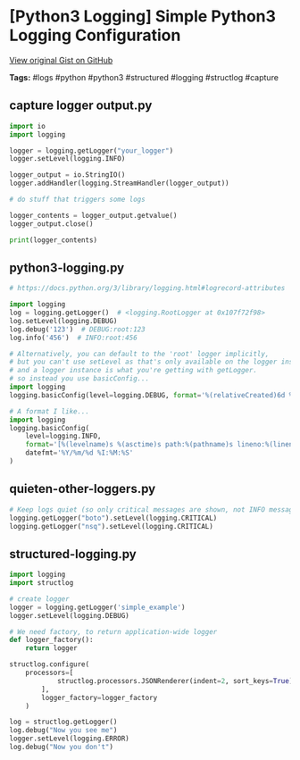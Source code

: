 # [Python3 Logging] Simple Python3 Logging Configuration 

[View original Gist on GitHub](https://gist.github.com/Integralist/0f088983d522de5c0c81ea148823eef1)

**Tags:** #logs #python #python3 #structured #logging #structlog #capture

## capture logger output.py

```python
import io
import logging

logger = logging.getLogger("your_logger")
logger.setLevel(logging.INFO)

logger_output = io.StringIO()
logger.addHandler(logging.StreamHandler(logger_output))

# do stuff that triggers some logs

logger_contents = logger_output.getvalue()
logger_output.close()

print(logger_contents)
```

## python3-logging.py

```python
# https://docs.python.org/3/library/logging.html#logrecord-attributes

import logging
log = logging.getLogger()  # <logging.RootLogger at 0x107f72f98>
log.setLevel(logging.DEBUG)
log.debug('123')  # DEBUG:root:123
log.info('456')  # INFO:root:456

# Alternatively, you can default to the 'root' logger implicitly,
# but you can't use setLevel as that's only available on the logger instance,
# and a logger instance is what you're getting with getLogger.
# so instead you use basicConfig...
import logging
logging.basicConfig(level=logging.DEBUG, format='%(relativeCreated)6d %(threadName)s %(message)s')

# A format I like...
import logging
logging.basicConfig(
    level=logging.INFO,
    format='[%(levelname)s %(asctime)s path:%(pathname)s lineno:%(lineno)s] %(message)s',
    datefmt='%Y/%m/%d %I:%M:%S'
)
```

## quieten-other-loggers.py

```python
# Keep logs quiet (so only critical messages are shown, not INFO messages)
logging.getLogger("boto").setLevel(logging.CRITICAL)
logging.getLogger("nsq").setLevel(logging.CRITICAL)
```

## structured-logging.py

```python
import logging
import structlog

# create logger
logger = logging.getLogger('simple_example')
logger.setLevel(logging.DEBUG)

# We need factory, to return application-wide logger
def logger_factory():
    return logger

structlog.configure(
    processors=[
            structlog.processors.JSONRenderer(indent=2, sort_keys=True)      
        ],
        logger_factory=logger_factory
    )

log = structlog.getLogger()
log.debug("Now you see me")
logger.setLevel(logging.ERROR)
log.debug("Now you don't")
```

